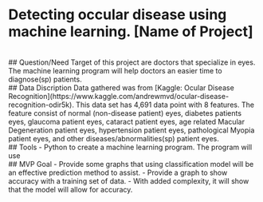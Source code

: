 # Detecting occular disease using machine learning. [Name of Project]
<br>
## Question/Need
Target of this project are doctors that specialize in eyes. The machine learning program will help doctors an easier time to diagnose(sp) patients. 
<br>
## Data Discription
Data gathered was from [Kaggle: Ocular Disease Recognition](https://www.kaggle.com/andrewmvd/ocular-disease-recognition-odir5k). This data set has 4,691 data point with 8 features. The feature consist of normal (non-disease patient) eyes, diabetes patients eyes, glaucoma patient eyes, cataract patient eyes, age related Macular Degeneration patient eyes, hypertension patient eyes, pathological Myopia patient eyes, and other diseases/abnormalities(sp) patient eyes. 
<br>
## Tools
- Python to create a machine learning program. The program will use 
<br>
## MVP Goal
- Provide some graphs that using classification model will be an effective prediction method to assist. 
- Provide a graph to show accuracy with a training set of data.
- With added complexity, it will show that the model will allow for accuracy.
